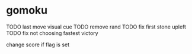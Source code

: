 # gomoku

TODO last move visual cue
TODO remove rand
TODO fix first stone upleft
TODO fix not choosing fastest victory

change score if flag is set
